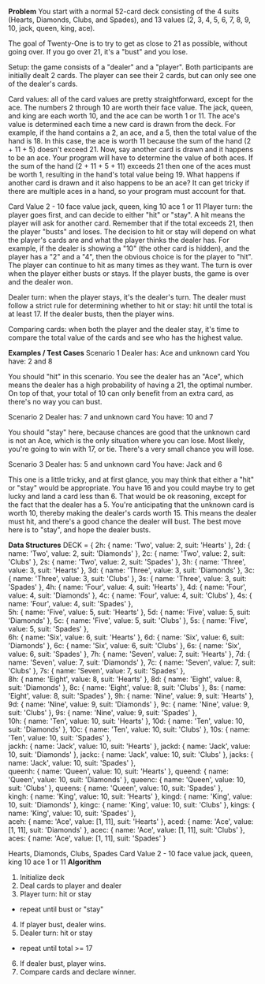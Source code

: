 **Problem**
You start with a normal 52-card deck consisting of the 4 suits (Hearts, Diamonds, Clubs, and Spades), and 13 values (2, 3, 4, 5, 6, 7, 8, 9, 10, jack, queen, king, ace).

The goal of Twenty-One is to try to get as close to 21 as possible, without going over. If you go over 21, it's a "bust" and you lose.

Setup: the game consists of a "dealer" and a "player". Both participants are initially dealt 2 cards. The player can see their 2 cards, but can only see one of the dealer's cards.

Card values: all of the card values are pretty straightforward, except for the ace. The numbers 2 through 10 are worth their face value. The jack, queen, and king are each worth 10, and the ace can be worth 1 or 11. The ace's value is determined each time a new card is drawn from the deck. For example, if the hand contains a 2, an ace, and a 5, then the total value of the hand is 18. In this case, the ace is worth 11 because the sum of the hand (2 + 11 + 5) doesn't exceed 21. Now, say another card is drawn and it happens to be an ace. Your program will have to determine the value of both aces. If the sum of the hand (2 + 11 + 5 + 11) exceeds 21 then one of the aces must be worth 1, resulting in the hand's total value being 19. What happens if another card is drawn and it also happens to be an ace? It can get tricky if there are multiple aces in a hand, so your program must account for that.

Card	Value
2 - 10	face value
jack, queen, king	10
ace	1 or 11
Player turn: the player goes first, and can decide to either "hit" or "stay". A hit means the player will ask for another card. Remember that if the total exceeds 21, then the player "busts" and loses. The decision to hit or stay will depend on what the player's cards are and what the player thinks the dealer has. For example, if the dealer is showing a "10" (the other card is hidden), and the player has a "2" and a "4", then the obvious choice is for the player to "hit". The player can continue to hit as many times as they want. The turn is over when the player either busts or stays. If the player busts, the game is over and the dealer won.

Dealer turn: when the player stays, it's the dealer's turn. The dealer must follow a strict rule for determining whether to hit or stay: hit until the total is at least 17. If the dealer busts, then the player wins.

Comparing cards: when both the player and the dealer stay, it's time to compare the total value of the cards and see who has the highest value.


**Examples / Test Cases**
Scenario 1
  Dealer has: Ace and unknown card
  You have: 2 and 8
  
  You should "hit" in this scenario. You see the dealer has an "Ace", which means the dealer has a high probability of having a 21, the optimal number. 
  On top of that, your total of 10 can only benefit from an extra card, as there's no way you can bust.
  
Scenario 2
  Dealer has: 7 and unknown card
  You have: 10 and 7
  
  You should "stay" here, because chances are good that the unknown card is not an Ace, which is the only situation where you can lose. 
  Most likely, you're going to win with 17, or tie. There's a very small chance you will lose.
  
Scenario 3
  Dealer has: 5 and unknown card
  You have: Jack and 6
  
  This one is a little tricky, and at first glance, you may think that either a "hit" or "stay" would be appropriate. 
  You have 16 and you could maybe try to get lucky and land a card less than 6. That would be ok reasoning, except for the fact that the dealer has a 5. 
  You're anticipating that the unknown card is worth 10, thereby making the dealer's cards worth 15. This means the dealer must hit, and there's a good chance the dealer will bust. 
  The best move here is to "stay", and hope the dealer busts.

**Data Structures**
DECK = { 2h: { name: 'Two', value: 2, suit: 'Hearts' }, 2d: { name: 'Two', value: 2, suit: 'Diamonds' }, 
         2c: { name: 'Two', value: 2, suit: 'Clubs' }, 2s: { name: 'Two', value: 2, suit: 'Spades' }, 
         3h: { name: 'Three', value: 3, suit: 'Hearts' }, 3d: { name: 'Three', value: 3, suit: 'Diamonds' }, 
         3c: { name: 'Three', value: 3, suit: 'Clubs' }, 3s: { name: 'Three', value: 3, suit: 'Spades' }, 
         4h: { name: 'Four', value: 4, suit: 'Hearts' }, 4d: { name: 'Four', value: 4, suit: 'Diamonds' }, 
         4c: { name: 'Four', value: 4, suit: 'Clubs' }, 4s: { name: 'Four', value: 4, suit: 'Spades' },          
         5h: { name: 'Five', value: 5, suit: 'Hearts' }, 5d: { name: 'Five', value: 5, suit: 'Diamonds' }, 
         5c: { name: 'Five', value: 5, suit: 'Clubs' }, 5s: { name: 'Five', value: 5, suit: 'Spades' },  
         6h: { name: 'Six', value: 6, suit: 'Hearts' }, 6d: { name: 'Six', value: 6, suit: 'Diamonds' }, 
         6c: { name: 'Six', value: 6, suit: 'Clubs' }, 6s: { name: 'Six', value: 6, suit: 'Spades' }, 
         7h: { name: 'Seven', value: 7, suit: 'Hearts' }, 7d: { name: 'Seven', value: 7, suit: 'Diamonds' }, 
         7c: { name: 'Seven', value: 7, suit: 'Clubs' }, 7s: { name: 'Seven', value: 7, suit: 'Spades' },   
         8h: { name: 'Eight', value: 8, suit: 'Hearts' }, 8d: { name: 'Eight', value: 8, suit: 'Diamonds' }, 
         8c: { name: 'Eight', value: 8, suit: 'Clubs' }, 8s: { name: 'Eight', value: 8, suit: 'Spades' }, 
         9h: { name: 'Nine', value: 9, suit: 'Hearts' }, 9d: { name: 'Nine', value: 9, suit: 'Diamonds' }, 
         9c: { name: 'Nine', value: 9, suit: 'Clubs' }, 9s: { name: 'Nine', value: 9, suit: 'Spades' },   
         10h: { name: 'Ten', value: 10, suit: 'Hearts' }, 10d: { name: 'Ten', value: 10, suit: 'Diamonds' }, 
         10c: { name: 'Ten', value: 10, suit: 'Clubs' }, 10s: { name: 'Ten', value: 10, suit: 'Spades' },           
         jackh: { name: 'Jack', value: 10, suit: 'Hearts' }, jackd: { name: 'Jack', value: 10, suit: 'Diamonds' }, 
         jackc: { name: 'Jack', value: 10, suit: 'Clubs' }, jacks: { name: 'Jack', value: 10, suit: 'Spades' },             
         queenh: { name: 'Queen', value: 10, suit: 'Hearts' }, queend: { name: 'Queen', value: 10, suit: 'Diamonds' }, 
         queenc: { name: 'Queen', value: 10, suit: 'Clubs' }, queens: { name: 'Queen', value: 10, suit: 'Spades' },            
         kingh: { name: 'King', value: 10, suit: 'Hearts' }, kingd: { name: 'King', value: 10, suit: 'Diamonds' }, 
         kingc: { name: 'King', value: 10, suit: 'Clubs' }, kings: { name: 'King', value: 10, suit: 'Spades' },   
         aceh: { name: 'Ace', value: [1, 11], suit: 'Hearts' }, aced: { name: 'Ace', value: [1, 11], suit: 'Diamonds' }, 
         acec: { name: 'Ace', value: [1, 11], suit: 'Clubs' }, aces: { name: 'Ace', value: [1, 11], suit: 'Spades' }            
         
         
Hearts, Diamonds, Clubs, Spades
Card	Value
2 - 10	face value
jack, queen, king	10
ace	1 or 11
**Algorithm**
1. Initialize deck
2. Deal cards to player and dealer
3. Player turn: hit or stay
  - repeat until bust or "stay"
4. If player bust, dealer wins.
5. Dealer turn: hit or stay
  - repeat until total >= 17
6. If dealer bust, player wins.
7. Compare cards and declare winner.




